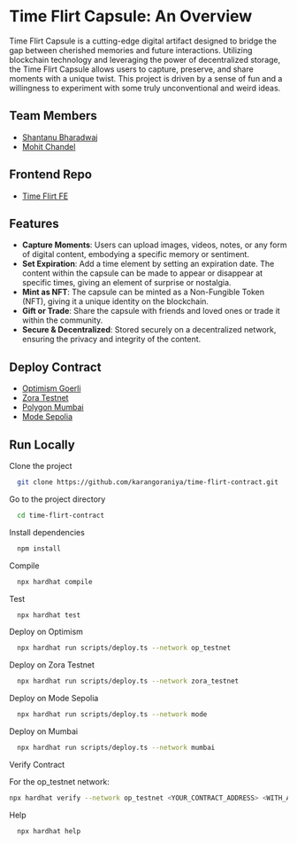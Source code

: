 # Time Flirt Capsule: An Overview

Time Flirt Capsule is a cutting-edge digital artifact designed to bridge the gap between cherished memories and future interactions. Utilizing blockchain technology and leveraging the power of decentralized storage, the Time Flirt Capsule allows users to capture, preserve, and share moments with a unique twist. This project is driven by a sense of fun and a willingness to experiment with some truly unconventional and weird ideas.

## Team Members

- [Shantanu Bharadwaj](https://github.com/itsshantanu)
- [Mohit Chandel](https://github.com/mohitchandel)

## Frontend Repo

- [Time Flirt FE](https://github.com/karangoraniya/time-flirt-fe)

## Features

- **Capture Moments**: Users can upload images, videos, notes, or any form of digital content, embodying a specific memory or sentiment.
- **Set Expiration**: Add a time element by setting an expiration date. The content within the capsule can be made to appear or disappear at specific times, giving an element of surprise or nostalgia.
- **Mint as NFT**: The capsule can be minted as a Non-Fungible Token (NFT), giving it a unique identity on the blockchain.
- **Gift or Trade**: Share the capsule with friends and loved ones or trade it within the community.
- **Secure & Decentralized**: Stored securely on a decentralized network, ensuring the privacy and integrity of the content.

## Deploy Contract

- [Optimism Goerli](https://goerli-optimism.etherscan.io/address/0x32ef3be4bb15492ca859e5b1776e55671ed81a79)
- [Zora Testnet](https://testnet.explorer.zora.energy/address/0x662c66962B02Ebd79Fdc204e21065b268A15e920)
- [Polygon Mumbai](https://mumbai.polygonscan.com/address/0xc84eac7f76b17a78ef6bdb915b5d8bfb5c9f10d2)
- [Mode Sepolia](https://sepolia.explorer.mode.network/address/0x9c774Ba3c07D9526c0a658D1e6FE001D0E9fF1B7)

## Run Locally

Clone the project

```bash
  git clone https://github.com/karangoraniya/time-flirt-contract.git
```

Go to the project directory

```bash
  cd time-flirt-contract
```

Install dependencies

```bash
  npm install
```

Compile

```bash
  npx hardhat compile
```

Test

```bash
  npx hardhat test
```

Deploy on Optimism

```bash
  npx hardhat run scripts/deploy.ts --network op_testnet
```

Deploy on Zora Testnet

```bash
  npx hardhat run scripts/deploy.ts --network zora_testnet
```

Deploy on Mode Sepolia

```bash
  npx hardhat run scripts/deploy.ts --network mode
```

Deploy on Mumbai

```bash
  npx hardhat run scripts/deploy.ts --network mumbai
```

Verify Contract

For the op_testnet network:

```bash
npx hardhat verify --network op_testnet <YOUR_CONTRACT_ADDRESS> <WITH_ARGUMENT_IF_REQUIRED>
```

Help

```bash
  npx hardhat help
```
